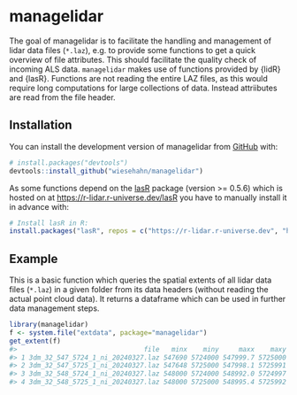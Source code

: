 
<!-- README.md is generated from README.Rmd. Please edit that file -->

# managelidar

<!-- badges: start -->
<!-- badges: end -->

The goal of managelidar is to facilitate the handling and management of
lidar data files (`*.laz`), e.g. to provide some functions to get a
quick overview of file attributes. This should facilitate the quality
check of incoming ALS data. `managelidar` makes use of functions
provided by {lidR} and {lasR}. Functions are not reading the entire LAZ
files, as this would require long computations for large collections of
data. Instead attriibutes are read from the file header.

## Installation

You can install the development version of managelidar from
[GitHub](https://github.com/) with:

``` r
# install.packages("devtools")
devtools::install_github("wiesehahn/managelidar")
```

As some functions depend on the [lasR](https://github.com/r-lidar/lasR)
package (version \>= 0.5.6) which is hosted on at
<https://r-lidar.r-universe.dev/lasR> you have to manually install it in
advance with:

``` r
# Install lasR in R:
install.packages("lasR", repos = c("https://r-lidar.r-universe.dev", "https://cran.r-project.org"))
```

## Example

This is a basic function which queries the spatial extents of all lidar
data files (`*.laz`) in a given folder from its data headers (without
reading the actual point cloud data). It returns a dataframe which can
be used in further data management steps.

``` r
library(managelidar)
f <- system.file("extdata", package="managelidar")
get_extent(f)
#>                                file   minx    miny     maxx    maxy
#> 1 3dm_32_547_5724_1_ni_20240327.laz 547690 5724000 547999.7 5725000
#> 2 3dm_32_547_5725_1_ni_20240327.laz 547648 5725000 547998.1 5725991
#> 3 3dm_32_548_5724_1_ni_20240327.laz 548000 5724000 548992.0 5724997
#> 4 3dm_32_548_5725_1_ni_20240327.laz 548000 5725000 548995.4 5725992
```
